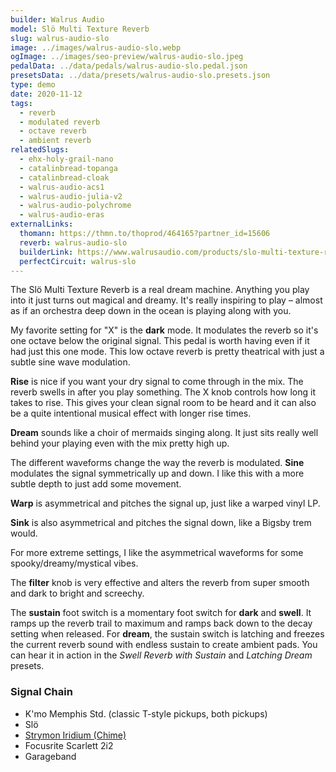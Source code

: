 ```yaml
---
builder: Walrus Audio
model: Slö Multi Texture Reverb
slug: walrus-audio-slo
image: ../images/walrus-audio-slo.webp
ogImage: ../images/seo-preview/walrus-audio-slo.jpeg
pedalData: ../data/pedals/walrus-audio-slo.pedal.json
presetsData: ../data/presets/walrus-audio-slo.presets.json
type: demo
date: 2020-11-12
tags:
  - reverb
  - modulated reverb
  - octave reverb
  - ambient reverb
relatedSlugs:
  - ehx-holy-grail-nano
  - catalinbread-topanga
  - catalinbread-cloak
  - walrus-audio-acs1
  - walrus-audio-julia-v2
  - walrus-audio-polychrome
  - walrus-audio-eras
externalLinks:
  thomann: https://thmn.to/thoprod/464165?partner_id=15606
  reverb: walrus-audio-slo
  builderLink: https://www.walrusaudio.com/products/slo-multi-texture-reverb
  perfectCircuit: walrus-slo
---
```


The Slö Multi Texture Reverb is a real dream machine. Anything you play into it just turns out magical and dreamy. It's really inspiring to play – almost as if an orchestra deep down in the ocean is playing along with you.

My favorite setting for "X" is the **dark** mode. It modulates the reverb so it's one octave below the original signal. This pedal is worth having even if it had just this one mode. This low octave reverb is pretty theatrical with just a subtle sine wave modulation.

**Rise** is nice if you want your dry signal to come through in the mix. The reverb swells in after you play something. The X knob controls how long it takes to rise. This gives your clean signal room to be heard and it can also be a quite intentional musical effect with longer rise times.

**Dream** sounds like a choir of mermaids singing along. It just sits really well behind your playing even with the mix pretty high up.

The different waveforms change the way the reverb is modulated. **Sine** modulates the signal symmetrically up and down. I like this with a more subtle depth to just add some movement.

**Warp** is asymmetrical and pitches the signal up, just like a warped vinyl LP.

**Sink** is also asymmetrical and pitches the signal down, like a Bigsby trem would.

For more extreme settings, I like the asymmetrical waveforms for some spooky/dreamy/mystical vibes.

The **filter** knob is very effective and alters the reverb from super smooth and dark to bright and screechy.

The **sustain** foot switch is a momentary foot switch for **dark** and **swell**. It ramps up the reverb trail to maximum and ramps back down to the decay setting when released. For **dream**, the sustain switch is latching and freezes the current reverb sound with endless sustain to create ambient pads. You can hear it in action in the _Swell Reverb with Sustain_ and _Latching Dream_ presets.

### Signal Chain

- K'mo Memphis Std. (classic T-style pickups, both pickups)
- Slö
- [Strymon Iridium (Chime)](/demos/strymon-iridium)
- Focusrite Scarlett 2i2
- Garageband

